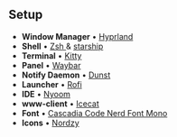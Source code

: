 ## Setup
* **Window Manager** • [Hyprland ](https://gpo.zugaina.org/gui-wm/hyprland) 
* **Shell** • [Zsh ](https://www.zsh.org) & [starship](https://github.com/starship/starship) 
* **Terminal** • [Kitty ](https://sw.kovidgoyal.net/kitty/) 
* **Panel** • [Waybar ](https://packages.gentoo.org/packages/gui-apps/waybar) 
* **Notify Daemon** • [Dunst ](https://packages.gentoo.org/packages/x11-misc/dunst) 
* **Launcher** • [Rofi ](https://github.com/davatorium/rofi) 
* **IDE** • [Nyoom ](https://github.com/nyoom-engineering/nyoom.nvim)
* **www-client** • [Icecat ](https://git.savannah.gnu.org/cgit/gnuzilla.git)
* **Font** • [Cascadia Code Nerd Font Mono ](https://github.com/ryanoasis/nerd-fonts/releases)
* **Icons** • [Nordzy ](https://gpo.zugaina.org/x11-themes/nordzy-icon/USE)
